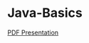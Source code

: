 # Java-Basics

[PDF Presentation](https://github.com/GeekyCamp/geeky-camp-5/blob/master/02-java-basics/intro-to-java.pdf)
